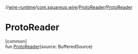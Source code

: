 //[wire-runtime](../../../index.md)/[com.squareup.wire](../index.md)/[ProtoReader](index.md)/[ProtoReader](-proto-reader.md)

# ProtoReader

[common]\
fun [ProtoReader](-proto-reader.md)(source: BufferedSource)
